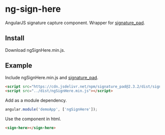 # ng-sign-here
AngularJS signature capture component.  Wrapper for [signature_pad](https://github.com/szimek/signature_pad/).

## Install
Download ngSignHere.min.js.

## Example
Include ngSignHere.min.js and [signature_pad](https://github.com/szimek/signature_pad/).
```html
<script src="https://cdn.jsdelivr.net/npm/signature_pad@2.3.2/dist/signature_pad.min.js"></script>
<script src="../dist/ngSignHere.min.js"></script>
```
Add as a module dependency.
```js
angular.module('demoApp', ['ngSignHere']);
```
Use the component in html.
```html
<sign-here></sign-here>
```
